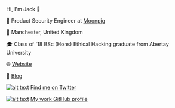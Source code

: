 Hi, I'm Jack 👋

💼 Product Security Engineer at [Moonpig](https://www.moonpig.com)

📍 Manchester, United Kingdom

🎓 Class of '18 BSc (Hons) Ethical Hacking graduate from Abertay University

🌐 [Website](https://jack.lu)

📝 [Blog](https://medium.com/@ijw)

[![alt text][1.1]][1] [Find me on Twitter](https://www.twitter.com/iJackWilson)

[![alt text][2.1]][2] [My work GitHub profile](https://www.github.com/jack-wilson-moonpig)


<!-- links to social media icons -->
<!-- no need to change these -->

<!-- icons with padding -->

[1.1]: http://i.imgur.com/tXSoThF.png (iJackWilson)
[2.1]: http://i.imgur.com/0o48UoR.png (jack-wilson-moonpig)

<!-- links to your social media accounts -->
<!-- update these accordingly -->

[1]: http://www.twitter.com/iJackWilson
[2]: http://www.github.com/jack-wilson-moonpig

<!--
**iJackWilson/iJackWilson** is a ✨ _special_ ✨ repository because its `README.md` (this file) appears on your GitHub profile.

Here are some ideas to get you started:

- 🔭 I’m currently working on ...
- 🌱 I’m currently learning ...
- 👯 I’m looking to collaborate on ...
- 🤔 I’m looking for help with ...
- 💬 Ask me about ...
- 📫 How to reach me: ...
- 😄 Pronouns: ...
- ⚡ Fun fact: ...
-->
